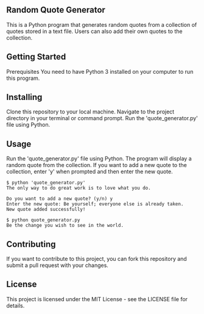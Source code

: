 ## Random Quote Generator
This is a Python program that generates random quotes from a collection of quotes stored in a text file. Users can also add their own quotes to the collection.

## Getting Started
Prerequisites
You need to have Python 3 installed on your computer to run this program.

## Installing
Clone this repository to your local machine.
Navigate to the project directory in your terminal or command prompt.
Run the 'quote_generator.py' file using Python.

## Usage
Run the 'quote_generator.py' file using Python.
The program will display a random quote from the collection.
If you want to add a new quote to the collection, enter 'y' when prompted and then enter the new quote.

```
$ python 'quote_generator.py'
The only way to do great work is to love what you do.

Do you want to add a new quote? (y/n) y
Enter the new quote: Be yourself; everyone else is already taken.
New quote added successfully!

$ python quote_generator.py
Be the change you wish to see in the world.
```

## Contributing
If you want to contribute to this project, you can fork this repository and submit a pull request with your changes.

## License
This project is licensed under the MIT License - see the LICENSE file for details.
